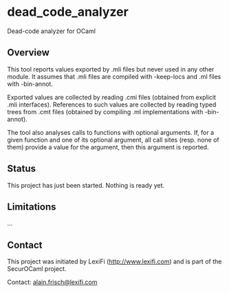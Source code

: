 # dead_code_analyzer
Dead-code analyzer for OCaml

## Overview

This tool reports values exported by .mli files but never used in
any other module.  It assumes that .mli files are compiled with
-keep-locs and .ml files with -bin-annot.

Exported values are collected by reading .cmi files (obtained from
explicit .mli interfaces).  References to such values are collected by
reading typed trees from .cmt files (obtained by compiling .ml
implementations with -bin-annot).

The tool also analyses calls to functions with optional arguments.
If, for a given function and one of its optional argument, all call
sites (resp. none of them) provide a value for the argument, then this
argument is reported.


## Status

This project has just been started.  Nothing is ready yet.


## Limitations

...


## Contact

This project was initiated by LexiFi (http://www.lexifi.com) and is part
of the SecurOCaml project.

Contact: alain.frisch@lexifi.com

